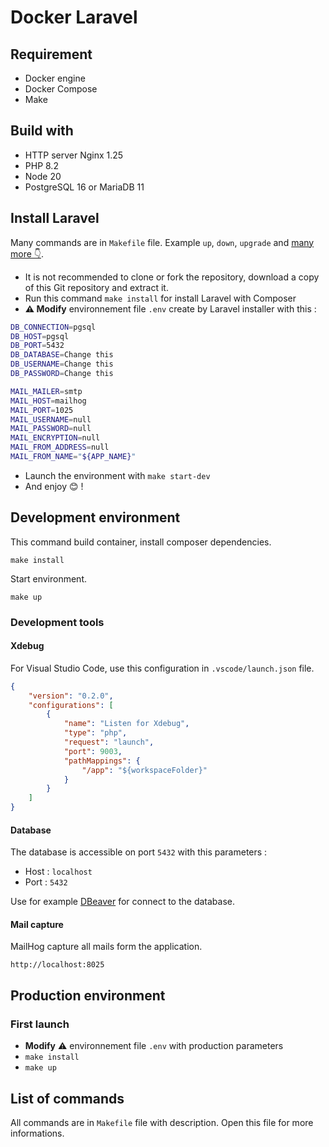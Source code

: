 # Docker Laravel

## Requirement

- Docker engine
- Docker Compose
- Make

## Build with

- HTTP server Nginx 1.25
- PHP 8.2
- Node 20
- PostgreSQL 16 or MariaDB 11

## Install Laravel

Many commands are in `Makefile` file. Example `up`, `down`, `upgrade` and [many more 👇](#list-of-commands).

- It is not recommended to clone or fork the repository, download a copy of this Git repository and extract it.
- Run this command `make install` for install Laravel with Composer
- **⚠️ Modify** environnement file `.env` create by Laravel installer with this :

```bash
DB_CONNECTION=pgsql
DB_HOST=pgsql
DB_PORT=5432
DB_DATABASE=Change this
DB_USERNAME=Change this
DB_PASSWORD=Change this

MAIL_MAILER=smtp
MAIL_HOST=mailhog
MAIL_PORT=1025
MAIL_USERNAME=null
MAIL_PASSWORD=null
MAIL_ENCRYPTION=null
MAIL_FROM_ADDRESS=null
MAIL_FROM_NAME="${APP_NAME}"
```

- Launch the environment with `make start-dev`
- And enjoy 😊 !

## Development environment

This command build container, install composer dependencies.

`make install`

Start environment.

`make up`

### Development tools

#### Xdebug

For Visual Studio Code, use this configuration in `.vscode/launch.json` file.

```json
{
    "version": "0.2.0",
    "configurations": [
        {
            "name": "Listen for Xdebug",
            "type": "php",
            "request": "launch",
            "port": 9003,
            "pathMappings": {
                "/app": "${workspaceFolder}"
            }
        }
    ]
}
```

#### Database 

The database is accessible on port `5432` with this parameters :

- Host : `localhost`
- Port : `5432`

Use for example [DBeaver](https://dbeaver.io/) for connect to the database.

#### Mail capture

MailHog capture all mails form the application.

`http://localhost:8025`

## Production environment

### First launch

- **Modify** ⚠️ environnement file `.env` with production parameters
- `make install`
- `make up`

## List of commands

All commands are in `Makefile` file with description. Open this file for more informations.